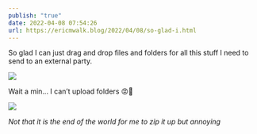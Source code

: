 ```yaml
---
publish: "true"
date: 2022-04-08 07:54:26
url: https://ericmwalk.blog/2022/04/08/so-glad-i.html
---
```

So glad I can just drag and drop files and folders for all this stuff I need to send to an external party.

![](https://ericmwalk.blog/uploads/2022/aee360c850.png)

Wait a min... I can’t upload folders 😡🤬

![](https://ericmwalk.blog/uploads/2022/64df3ff123.png)

*Not that it is the end of the world for me to zip it up but annoying*
